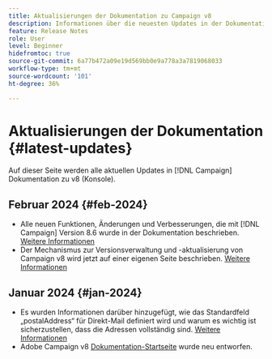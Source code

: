 ```yaml
---
title: Aktualisierungen der Dokumentation zu Campaign v8
description: Informationen über die neuesten Updates in der Dokumentation zu Campaign v8
feature: Release Notes
role: User
level: Beginner
hidefromtoc: true
source-git-commit: 6a77b472a09e19d569bb0e9a778a3a7819068033
workflow-type: tm+mt
source-wordcount: '101'
ht-degree: 36%

---
```



# Aktualisierungen der Dokumentation {#latest-updates}

Auf dieser Seite werden alle aktuellen Updates in [!DNL Campaign] Dokumentation zu v8 (Konsole).

## Februar 2024 {#feb-2024}

* Alle neuen Funktionen, Änderungen und Verbesserungen, die mit [!DNL Campaign] Version 8.6 wurde in der Dokumentation beschrieben. [Weitere Informationen](release-notes.md)
* Der Mechanismus zur Versionsverwaltung und -aktualisierung von Campaign v8 wird jetzt auf einer eigenen Seite beschrieben. [Weitere Informationen](upgrades.md)


## Januar 2024 {#jan-2024}

* Es wurden Informationen darüber hinzugefügt, wie das Standardfeld „postalAddress“ für Direkt-Mail definiert wird und warum es wichtig ist sicherzustellen, dass die Adressen vollständig sind. [Weitere Informationen](../send/direct-mail.md)
* Adobe Campaign v8 [Dokumentation-Startseite](../campaign-home.md) wurde neu entworfen.
